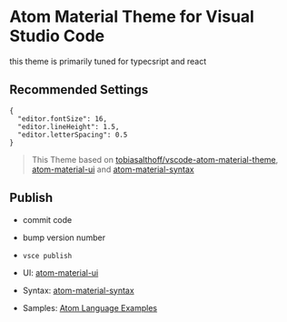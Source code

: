 # Atom Material Theme for Visual Studio Code

this theme is primarily tuned for typecsript and react

## Recommended Settings

```
{
  "editor.fontSize": 16,
  "editor.lineHeight": 1.5,
  "editor.letterSpacing": 0.5
}
```

> This Theme based on [tobiasalthoff/vscode-atom-material-theme](https://github.com/lubelski/vscode-sublime-material-theme), [atom-material-ui](https://github.com/atom-material/atom-material-ui) and [atom-material-syntax](https://github.com/atom-material/atom-material-syntax)

## Publish

- commit code
- bump version number 
- `vsce publish`

- UI: [atom-material-ui](https://github.com/atom-material/atom-material-ui)
- Syntax: [atom-material-syntax](https://github.com/atom-material/atom-material-syntax)
- Samples: [Atom Language Examples](https://github.com/atom/language-examples)